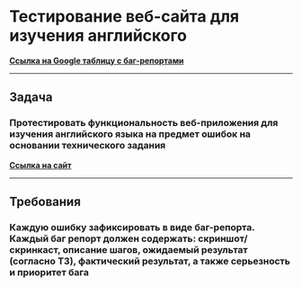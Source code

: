 # Тестирование веб-сайта для изучения английского
[**Cсылка на Google таблицу с баг-репортами**](https://docs.google.com/spreadsheets/d/1Botq_L0R2Q_P92GRiKUytZOTkiKsJN44MQIDzYS2kgA/edit?usp=sharing)
___
## Задача
### Протестировать функциональность веб-приложения для изучения английского языка на предмет ошибок на основании технического задания
[**Ссылка на сайт**](https://heyheyjude.github.io/english-for-testers/)
___
## Требования
### Каждую ошибку зафиксировать в виде баг-репорта. Каждый баг репорт должен содержать: скриншот/скринкаст, описание шагов, ожидаемый результат (согласно ТЗ), фактический результат, а также серьезность и приоритет бага